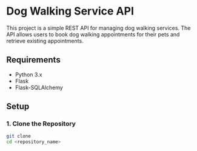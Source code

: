# Dog Walking Service API

This project is a simple REST API for managing dog walking services. The API allows users to book dog walking appointments for their pets and retrieve existing appointments.

## Requirements

- Python 3.x
- Flask
- Flask-SQLAlchemy

## Setup

### 1. Clone the Repository

```bash
git clone 
cd <repository_name>
```

